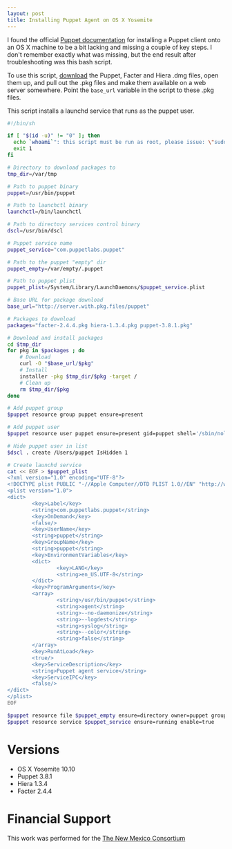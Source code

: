 ```yaml
---
layout: post
title: Installing Puppet Agent on OS X Yosemite
---
```



I found the official [Puppet documentation](https://docs.puppetlabs.com/guides/install_puppet/install_osx.html) for installing a Puppet client onto an OS X machine to be a bit lacking and missing a couple of key steps. I don't remember exactly what was missing, but the end result after troubleshooting was this bash script.

To use this script, [download](http://downloads.puppetlabs.com/mac/) the Puppet, Facter and Hiera .dmg files, open them up, and pull out the .pkg files and make them available on a web server somewhere. Point the `base_url` variable in the script to these .pkg files.

This script installs a launchd service that runs as the puppet user.

```bash
#!/bin/sh

if [ "$(id -u)" != "0" ]; then
  echo `whoami`": this script must be run as root, please issue: \"sudo sh \" before running this script"
  exit 1
fi

# Directory to download packages to
tmp_dir=/var/tmp

# Path to puppet binary
puppet=/usr/bin/puppet

# Path to launchctl binary
launchctl=/bin/launchctl

# Path to directory services control binary
dscl=/usr/bin/dscl

# Puppet service name
puppet_service="com.puppetlabs.puppet"

# Path to the puppet "empty" dir
puppet_empty=/var/empty/.puppet

# Path to puppet plist
puppet_plist=/System/Library/LaunchDaemons/$puppet_service.plist

# Base URL for package download
base_url="http://server.with.pkg.files/puppet"

# Packages to download
packages="facter-2.4.4.pkg hiera-1.3.4.pkg puppet-3.8.1.pkg"

# Download and install packages
cd $tmp_dir
for pkg in $packages ; do
    # Download
    curl -O "$base_url/$pkg"
    # Install
    installer -pkg $tmp_dir/$pkg -target /
    # Clean up
    rm $tmp_dir/$pkg
done

# Add puppet group
$puppet resource group puppet ensure=present

# Add puppet user
$puppet resource user puppet ensure=present gid=puppet shell='/sbin/nologin'

# Hide puppet user in list
$dscl . create /Users/puppet IsHidden 1

# Create launchd service
cat << EOF > $puppet_plist
<?xml version="1.0" encoding="UTF-8"?>
<!DOCTYPE plist PUBLIC "-//Apple Computer//DTD PLIST 1.0//EN" "http://www.apple.com/DTDs/PropertyList-1.0.dtd">
<plist version="1.0">
<dict>
        <key>Label</key>
        <string>com.puppetlabs.puppet</string>
        <key>OnDemand</key>
        <false/>
        <key>UserName</key>
        <string>puppet</string>
        <key>GroupName</key>
        <string>puppet</string>
        <key>EnvironmentVariables</key>
        <dict>
                <key>LANG</key>
                <string>en_US.UTF-8</string>
        </dict>
        <key>ProgramArguments</key>
        <array>
                <string>/usr/bin/puppet</string>
                <string>agent</string>
                <string>--no-daemonize</string>
                <string>--logdest</string>
                <string>syslog</string>
                <string>--color</string>
                <string>false</string>
        </array>
        <key>RunAtLoad</key>
        <true/>
        <key>ServiceDescription</key>
        <string>Puppet agent service</string>
        <key>ServiceIPC</key>
        <false/>
</dict>
</plist>
EOF

$puppet resource file $puppet_empty ensure=directory owner=puppet group=puppet
$puppet resource service $puppet_service ensure=running enable=true
```

# Versions

* OS X Yosemite 10.10
* Puppet  3.8.1
* Hiera 1.3.4
* Facter 2.4.4

# Financial Support

This work was performed for the [The New Mexico Consortium](http://newmexicoconsortium.org)
